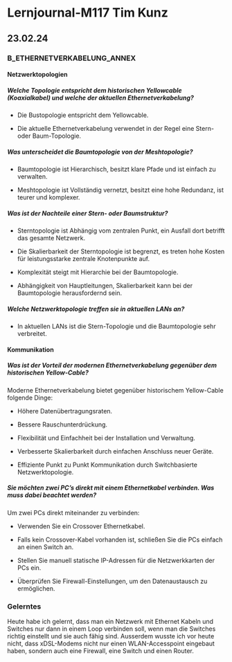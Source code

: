 # Lernjournal-M117 Tim Kunz

## 23.02.24

### B_ETHERNETVERKABELUNG_ANNEX

#### Netzwerktopologien

##### Welche Topologie entspricht dem historischen Yellowcable (Koaxialkabel) und welche der aktuellen Ethernetverkabelung?

- Die Bustopologie entspricht dem Yellowcable.

- Die aktuelle Ethernetverkabelung verwendet in der Regel eine Stern- oder Baum-Topologie.

##### Was unterscheidet die Baumtopologie von der Meshtopologie?

- Baumtopologie ist Hierarchisch, besitzt klare Pfade und ist einfach zu verwalten.

- Meshtopologie ist Vollständig vernetzt, besitzt eine hohe Redundanz, ist teurer und komplexer.

##### Was ist der Nachteile einer Stern- oder Baumstruktur?

- Sterntopologie ist Abhängig vom zentralen Punkt, ein Ausfall dort betrifft das gesamte Netzwerk.

- Die Skalierbarkeit der Sterntopologie ist begrenzt, es treten hohe Kosten für leistungsstarke zentrale Knotenpunkte auf.

- Komplexität steigt mit Hierarchie bei der Baumtopologie.

- Abhängigkeit von Hauptleitungen, Skalierbarkeit kann bei der Baumtopologie herausfordernd sein.

##### Welche Netzwerktopologie treffen sie in aktuellen LANs an?

- In aktuellen LANs ist die Stern-Topologie und die Baumtopologie sehr verbreitet.

#### Kommunikation

##### Was ist der Vorteil der modernen Ethernetverkabelung gegenüber dem historischen Yellow-Cable?

Moderne Ethernetverkabelung bietet gegenüber historischem Yellow-Cable folgende Dinge:

- Höhere Datenübertragungsraten.

- Bessere Rauschunterdrückung.

- Flexibilität und Einfachheit bei der Installation und Verwaltung.

- Verbesserte Skalierbarkeit durch einfachen Anschluss neuer Geräte.

- Effiziente Punkt zu Punkt Kommunikation durch Switchbasierte Netzwerktopologie.

##### Sie möchten zwei PC’s direkt mit einem Ethernetkabel verbinden. Was muss dabei beachtet werden?

Um zwei PCs direkt miteinander zu verbinden:

- Verwenden Sie ein Crossover Ethernetkabel.

- Falls kein Crossover-Kabel vorhanden ist, schließen Sie die PCs einfach an einen Switch an.

- Stellen Sie manuell statische IP-Adressen für die Netzwerkkarten der PCs ein.

- Überprüfen Sie Firewall-Einstellungen, um den Datenaustausch zu ermöglichen.

##### 

### Gelerntes

Heute habe ich gelernt, dass man ein Netzwerk mit Ethernet Kabeln und Switches nur dann in einem Loop verbinden soll, wenn man die Switches richtig einstellt und sie auch fähig sind. Ausserdem wusste ich vor heute nicht, dass xDSL-Modems nicht nur einen WLAN-Accesspoint eingebaut haben, sondern auch eine Firewall, eine Switch und einen Router.
